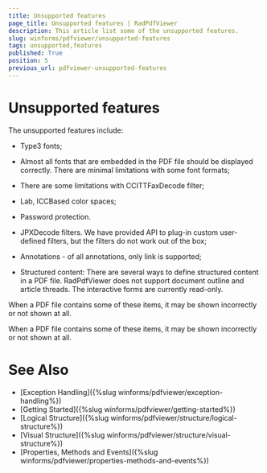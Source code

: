 ```yaml
---
title: Unsupported features
page_title: Unsupported features | RadPdfViewer 
description: This article list some of the unsupported features.
slug: winforms/pdfviewer/unsupported-features
tags: unsupported,features
published: True
position: 5
previous_url: pdfviewer-unsupported-features
---
```


# Unsupported features

The unsupported features include:

* Type3 fonts;

* Almost all fonts that are embedded in the PDF file should be displayed correctly. There are minimal limitations with some font formats;

* There are some limitations with CCITTFaxDecode filter;

* Lab, ICCBased color spaces;

* Password protection.

* JPXDecode filters. We have provided API to plug-in custom user-defined filters, but the filters do not work out of the box;

* Annotations - of all annotations, only link is supported;

* Structured content: There are several ways to define structured content in a PDF file. RadPdfViewer does not support document outline and article threads. The interactive forms are currently read-only.

When a PDF file contains some of these items, it may be shown incorrectly or not shown at all.

When a PDF file contains some of these items, it may be shown incorrectly or not shown at all.

# See Also

* [Exception Handling]({%slug winforms/pdfviewer/exception-handling%})
* [Getting Started]({%slug winforms/pdfviewer/getting-started%})
* [Logical Structure]({%slug winforms/pdfviewer/structure/logical-structure%})
* [Visual Structure]({%slug winforms/pdfviewer/structure/visual-structure%})
* [Properties, Methods and Events]({%slug winforms/pdfviewer/properties-methods-and-events%})